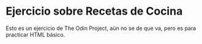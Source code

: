 # Ejercicio sobre Recetas de Cocina

Esto es un ejercicio de The Odin Project, aún no se de que va, pero es para practicar HTML básico.
